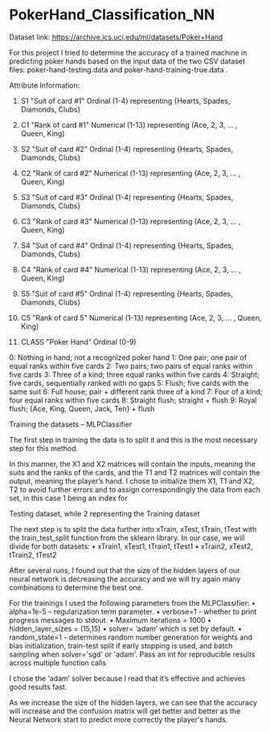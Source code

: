 # PokerHand_Classification_NN

Dataset link: https://archive.ics.uci.edu/ml/datasets/Poker+Hand

For this project I tried to determine the accuracy of a trained machine in predicting poker hands based on the input data of the two CSV dataset files: poker-hand-testing.data and poker-hand-training-true.data .

Attribute Information:

1) S1 "Suit of card #1"
Ordinal (1-4) representing {Hearts, Spades, Diamonds, Clubs}

2) C1 "Rank of card #1"
Numerical (1-13) representing (Ace, 2, 3, ... , Queen, King)

3) S2 "Suit of card #2"
Ordinal (1-4) representing {Hearts, Spades, Diamonds, Clubs}

4) C2 "Rank of card #2"
Numerical (1-13) representing (Ace, 2, 3, ... , Queen, King)

5) S3 "Suit of card #3"
Ordinal (1-4) representing {Hearts, Spades, Diamonds, Clubs}

6) C3 "Rank of card #3"
Numerical (1-13) representing (Ace, 2, 3, ... , Queen, King)

7) S4 "Suit of card #4"
Ordinal (1-4) representing {Hearts, Spades, Diamonds, Clubs}

8) C4 "Rank of card #4"
Numerical (1-13) representing (Ace, 2, 3, ... , Queen, King)

9) S5 "Suit of card #5"
Ordinal (1-4) representing {Hearts, Spades, Diamonds, Clubs}

10) C5 "Rank of card 5"
Numerical (1-13) representing (Ace, 2, 3, ... , Queen, King)

11) CLASS "Poker Hand"
Ordinal (0-9)

0: Nothing in hand; not a recognized poker hand
1: One pair; one pair of equal ranks within five cards
2: Two pairs; two pairs of equal ranks within five cards
3: Three of a kind; three equal ranks within five cards
4: Straight; five cards, sequentially ranked with no gaps
5: Flush; five cards with the same suit
6: Full house; pair + different rank three of a kind
7: Four of a kind; four equal ranks within five cards
8: Straight flush; straight + flush
9: Royal flush; {Ace, King, Queen, Jack, Ten} + flush

Training the datasets – MLPClassifier

The first step in training the data is to split it and this is the most necessary step for this method.

In this manner, the X1 and X2 matrices will contain the inputs, meaning the suits and the ranks of the cards, and the T1 and T2 matrices will contain the output, meaning the player’s hand. I chose to initialize them X1, T1 and X2, T2 to avoid further errors and to assign correspondingly the data from each set, in this case 1 being an index for 

Testing dataset, while 2 representing the Training dataset

The next step is to split the data further into xTrain, xTest, tTrain, tTest with the train_test_split function from the sklearn library. In our case, we will divide for both datasets:
•	xTrain1, xTest1, tTrain1, tTest1
•	xTrain2, xTest2, tTrain2, tTest2

After several runs, I found out that the size of the hidden layers of our neural network is decreasing the accuracy and we will try again many combinations to determine the best one.

For  the trainings  I used the following parameters from the MLPClassifier: 
	•	alpha=1e-5 – regularization term parameter.
	•	verbose=1 - whether to print progress messages to stdout.
	•	Maximum iterations = 1000
	•	hidden_layer_sizes = (15,15)
	•	solver= ‘adam’ which is set by default.
	•	random_state=1 - determines random number generation for weights and bias initialization, train-test split if early stopping is used, and batch sampling when 		solver='sgd' or 'adam'. Pass an int for reproducible results across multiple function calls

I chose the ‘adam’ solver because I read that it’s effective and achieves good results fast. 

As we increase the size of the hidden layers, we can see that the accuracy will increase and the confusion matrix will get better and better as the Neural Network start to predict more correctly the player's hands.
